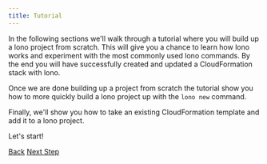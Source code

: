 ```yaml
---
title: Tutorial
---
```


In the following sections we'll walk through a tutorial where you will build up a lono project from scratch. This will give you a chance to learn how lono works and experiment with the most commonly used lono commands. By the end you will have successfully created and updated a CloudFormation stack with lono.

Once we are done building up a project from scratch the tutorial show you how to more quickly build a lono project up with the `lono new` command.

Finally, we'll show you how to take an existing CloudFormation template and add it to a lono project.

Let's start!

<a class="btn btn-basic" href="{% link _docs/directory-structure.md %}">Back</a>
<a class="btn btn-primary" href="{% link _docs/scratch.md %}">Next Step</a>
